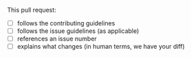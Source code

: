 This pull request:
* [ ] follows the contributing guidelines
* [ ] follows the issue guidelines (as applicable)
* [ ] references an issue number
* [ ] explains what changes (in human terms, we have your diff)
